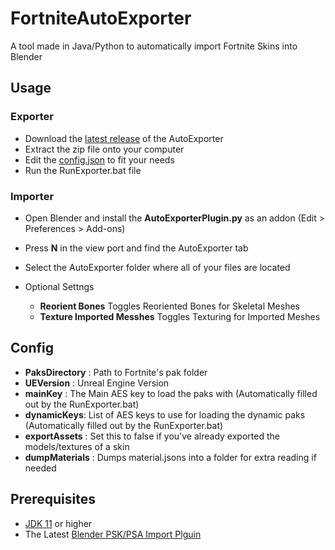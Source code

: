 # FortniteAutoExporter
A tool made in Java/Python to automatically import Fortnite Skins into Blender

## Usage

### Exporter
* Download the [latest release](https://github.com/halfuwu/FortniteAutoExporter/releases) of the AutoExporter
* Extract the zip file onto your computer
* Edit the [config.json](#Config) to fit your needs
* Run the RunExporter.bat file

### Importer
* Open Blender and install the **AutoExporterPlugin.py** as an addon (Edit > Preferences > Add-ons)
* Press **N** in the view port and find the AutoExporter tab
* Select the AutoExporter folder where all of your files are located

* Optional Settngs
  * **Reorient Bones** Toggles Reoriented Bones for Skeletal Meshes
  * **Texture Imported Messhes** Toggles Texturing for Imported Meshes


## Config
* **PaksDirectory** : Path to Fortnite's pak folder
* **UEVersion** : Unreal Engine Version
* **mainKey** : The Main AES key to load the paks with (Automatically filled out by the RunExporter.bat)
* **dynamicKeys**: List of AES keys to use for loading the dynamic paks (Automatically filled out by the RunExporter.bat)
* **exportAssets** : Set this to false if you've already exported the models/textures of a skin
* **dumpMaterials** : Dumps material.jsons into a folder for extra reading if needed



## Prerequisites
* [JDK 11](https://www.oracle.com/java/technologies/javase-jdk11-downloads.html) or higher
* The Latest [Blender PSK/PSA Import Plguin](https://github.com/Befzz/blender3d_import_psk_psa)



